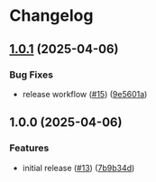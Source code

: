 # Changelog

## [1.0.1](https://github.com/jonmatum/react-headless-menu/compare/v1.0.0...v1.0.1) (2025-04-06)


### Bug Fixes

* release workflow ([#15](https://github.com/jonmatum/react-headless-menu/issues/15)) ([9e5601a](https://github.com/jonmatum/react-headless-menu/commit/9e5601a85eb75e6ce8595982af4eea4fe3f227ef))

## 1.0.0 (2025-04-06)


### Features

* initial release ([#13](https://github.com/jonmatum/react-headless-menu/issues/13)) ([7b9b34d](https://github.com/jonmatum/react-headless-menu/commit/7b9b34d76ad437348da0098bcf2f8bc76496d7c4))
